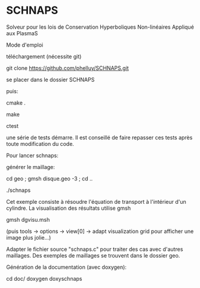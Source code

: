 SCHNAPS
=======

Solveur pour les lois de Conservation Hyperboliques Non-linéaires Appliqué aux PlasmaS

Mode d'emploi

téléchargement (nécessite git)

git clone https://github.com/phelluy/SCHNAPS.git

se placer dans le dossier SCHNAPS

puis:

cmake .

make

ctest

une série de tests démarre. Il est conseillé de faire repasser ces
tests après toute modification du code.

Pour lancer schnaps:

générer le maillage:

cd geo ; gmsh disque.geo -3 ; cd ..

./schnaps

Cet exemple consiste à résoudre l'équation de transport à
l'intérieur d'un cylindre. La visualisation  des résultats
utilise gmsh

gmsh dgvisu.msh

(puis tools -> options -> view[0] -> adapt visualization grid pour
afficher une image plus jolie...)

Adapter le fichier source "schnaps.c"
pour traiter des cas avec d'autres maillages. Des exemples de
maillages se trouvent dans le dossier geo.

Génération de la documentation (avec doxygen):

cd doc/
doxygen doxyschnaps



